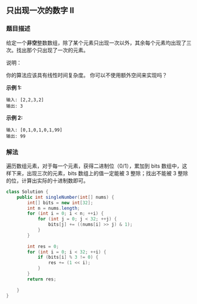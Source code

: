 ## 只出现一次的数字 II

### 题目描述
给定一个**非空**整数数组，除了某个元素只出现一次以外，其余每个元素均出现了三次。找出那个只出现了一次的元素。

说明：

你的算法应该具有线性时间复杂度。 你可以不使用额外空间来实现吗？

**示例 1:**
```
输入: [2,2,3,2]
输出: 3
```

**示例 2:**
```
输入: [0,1,0,1,0,1,99]
输出: 99
```

### 解法
遍历数组元素，对于每一个元素，获得二进制位（0/1），累加到 bits 数组中，这样下来，出现三次的元素，bits 数组上的值一定能被 3 整除；找出不能被 3 整除的位，计算出实际的十进制数即可。

```java
class Solution {
    public int singleNumber(int[] nums) {
        int[] bits = new int[32];
        int n = nums.length;
        for (int i = 0; i < n; ++i) {
            for (int j = 0; j < 32; ++j) {
                bits[j] += ((nums[i] >> j) & 1);
            }
        }
        
        int res = 0;
        for (int i = 0; i < 32; ++i) {
            if (bits[i] % 3 != 0) {
                res += (1 << i);
            }
        }
        return res;
        
    }
}
```
